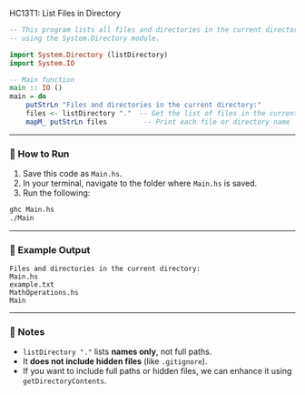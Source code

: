 HC13T1: List Files in Directory

```haskell
-- This program lists all files and directories in the current directory
-- using the System.Directory module.

import System.Directory (listDirectory)
import System.IO

-- Main function
main :: IO ()
main = do
    putStrLn "Files and directories in the current directory:"
    files <- listDirectory "."  -- Get the list of files in the current directory
    mapM_ putStrLn files         -- Print each file or directory name
```

---

### 🏃 How to Run

1. Save this code as `Main.hs`.
2. In your terminal, navigate to the folder where `Main.hs` is saved.
3. Run the following:

```bash
ghc Main.hs
./Main
```

---

### 🧾 Example Output

```
Files and directories in the current directory:
Main.hs
example.txt
MathOperations.hs
Main
```

---

### 🔎 Notes

* `listDirectory "."` lists **names only**, not full paths.
* It **does not include hidden files** (like `.gitignore`).
* If you want to include full paths or hidden files, we can enhance it using `getDirectoryContents`.

